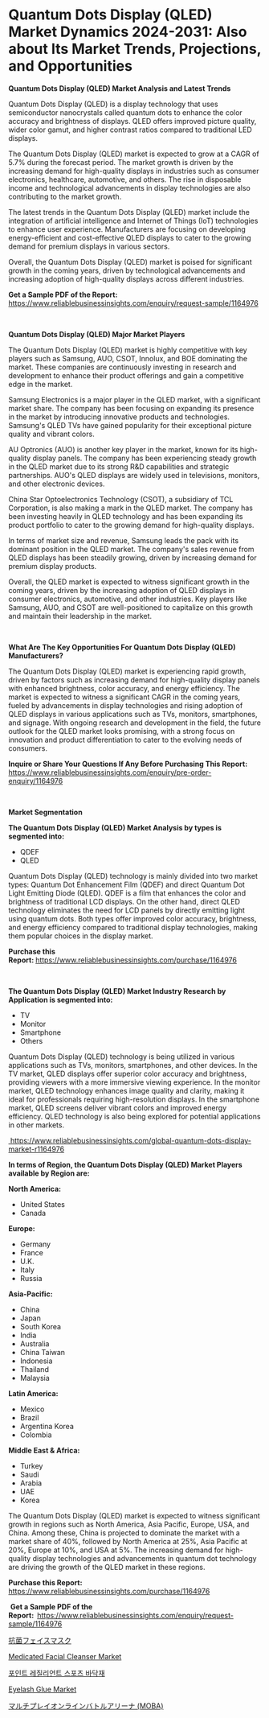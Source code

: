 <p><h1>Quantum Dots Display (QLED) Market Dynamics 2024-2031: Also about Its Market Trends, Projections, and Opportunities</h1></p><p><strong>Quantum Dots Display (QLED) Market Analysis and Latest Trends</strong></p>
<p><p>Quantum Dots Display (QLED) is a display technology that uses semiconductor nanocrystals called quantum dots to enhance the color accuracy and brightness of displays. QLED offers improved picture quality, wider color gamut, and higher contrast ratios compared to traditional LED displays.</p><p>The Quantum Dots Display (QLED) market is expected to grow at a CAGR of 5.7% during the forecast period. The market growth is driven by the increasing demand for high-quality displays in industries such as consumer electronics, healthcare, automotive, and others. The rise in disposable income and technological advancements in display technologies are also contributing to the market growth.</p><p>The latest trends in the Quantum Dots Display (QLED) market include the integration of artificial intelligence and Internet of Things (IoT) technologies to enhance user experience. Manufacturers are focusing on developing energy-efficient and cost-effective QLED displays to cater to the growing demand for premium displays in various sectors.</p><p>Overall, the Quantum Dots Display (QLED) market is poised for significant growth in the coming years, driven by technological advancements and increasing adoption of high-quality displays across different industries.</p></p>
<p><strong>Get a Sample PDF of the Report:&nbsp;</strong> <a href="https://www.reliablebusinessinsights.com/enquiry/request-sample/1164976">https://www.reliablebusinessinsights.com/enquiry/request-sample/1164976</a></p>
<p>&nbsp;</p>
<p><strong>Quantum Dots Display (QLED) Major Market Players</strong></p>
<p><p>The Quantum Dots Display (QLED) market is highly competitive with key players such as Samsung, AUO, CSOT, Innolux, and BOE dominating the market. These companies are continuously investing in research and development to enhance their product offerings and gain a competitive edge in the market.</p><p>Samsung Electronics is a major player in the QLED market, with a significant market share. The company has been focusing on expanding its presence in the market by introducing innovative products and technologies. Samsung's QLED TVs have gained popularity for their exceptional picture quality and vibrant colors.</p><p>AU Optronics (AUO) is another key player in the market, known for its high-quality display panels. The company has been experiencing steady growth in the QLED market due to its strong R&D capabilities and strategic partnerships. AUO's QLED displays are widely used in televisions, monitors, and other electronic devices.</p><p>China Star Optoelectronics Technology (CSOT), a subsidiary of TCL Corporation, is also making a mark in the QLED market. The company has been investing heavily in QLED technology and has been expanding its product portfolio to cater to the growing demand for high-quality displays.</p><p>In terms of market size and revenue, Samsung leads the pack with its dominant position in the QLED market. The company's sales revenue from QLED displays has been steadily growing, driven by increasing demand for premium display products.</p><p>Overall, the QLED market is expected to witness significant growth in the coming years, driven by the increasing adoption of QLED displays in consumer electronics, automotive, and other industries. Key players like Samsung, AUO, and CSOT are well-positioned to capitalize on this growth and maintain their leadership in the market.</p></p>
<p>&nbsp;</p>
<p><strong>What Are The Key Opportunities For Quantum Dots Display (QLED) Manufacturers?</strong></p>
<p><p>The Quantum Dots Display (QLED) market is experiencing rapid growth, driven by factors such as increasing demand for high-quality display panels with enhanced brightness, color accuracy, and energy efficiency. The market is expected to witness a significant CAGR in the coming years, fueled by advancements in display technologies and rising adoption of QLED displays in various applications such as TVs, monitors, smartphones, and signage. With ongoing research and development in the field, the future outlook for the QLED market looks promising, with a strong focus on innovation and product differentiation to cater to the evolving needs of consumers.</p></p>
<p><strong>Inquire or Share Your Questions If Any Before Purchasing This Report:</strong> <a href="https://www.reliablebusinessinsights.com/enquiry/pre-order-enquiry/1164976">https://www.reliablebusinessinsights.com/enquiry/pre-order-enquiry/1164976</a></p>
<p>&nbsp;</p>
<p><strong>Market Segmentation</strong></p>
<p><strong>The Quantum Dots Display (QLED) Market Analysis by types is segmented into:</strong></p>
<p><ul><li>QDEF</li><li>QLED</li></ul></p>
<p><p>Quantum Dots Display (QLED) technology is mainly divided into two market types: Quantum Dot Enhancement Film (QDEF) and direct Quantum Dot Light Emitting Diode (QLED). QDEF is a film that enhances the color and brightness of traditional LCD displays. On the other hand, direct QLED technology eliminates the need for LCD panels by directly emitting light using quantum dots. Both types offer improved color accuracy, brightness, and energy efficiency compared to traditional display technologies, making them popular choices in the display market.</p></p>
<p><strong>Purchase this Report:&nbsp;</strong><a href="https://www.reliablebusinessinsights.com/purchase/1164976">https://www.reliablebusinessinsights.com/purchase/1164976</a></p>
<p>&nbsp;</p>
<p><strong>The Quantum Dots Display (QLED) Market Industry Research by Application is segmented into:</strong></p>
<p><ul><li>TV</li><li>Monitor</li><li>Smartphone</li><li>Others</li></ul></p>
<p><p>Quantum Dots Display (QLED) technology is being utilized in various applications such as TVs, monitors, smartphones, and other devices. In the TV market, QLED displays offer superior color accuracy and brightness, providing viewers with a more immersive viewing experience. In the monitor market, QLED technology enhances image quality and clarity, making it ideal for professionals requiring high-resolution displays. In the smartphone market, QLED screens deliver vibrant colors and improved energy efficiency. QLED technology is also being explored for potential applications in other markets.</p></p>
<p><a href="https://www.reliablebusinessinsights.com/global-quantum-dots-display-market-r1164976">&nbsp;https://www.reliablebusinessinsights.com/global-quantum-dots-display-market-r1164976</a></p>
<p><strong>In terms of Region, the Quantum Dots Display (QLED) Market Players available by Region are:</strong></p>
<p>
    <p> <strong> North America: </strong>
        <ul>
            <li>United States</li>
            <li>Canada</li>
        </ul>
        </p> 
    <p> <strong> Europe: </strong>
        <ul>
            <li>Germany</li>
            <li>France</li>
            <li>U.K.</li>
            <li>Italy</li>
            <li>Russia</li>
        </ul>
        </p> 
    <p> <strong> Asia-Pacific: </strong>
        <ul>
            <li>China</li>
            <li>Japan</li>
            <li>South Korea</li>
            <li>India</li>
            <li>Australia</li>
            <li>China Taiwan</li>
            <li>Indonesia</li>
            <li>Thailand</li>
            <li>Malaysia</li>
        </ul>
        </p> 
    <p> <strong> Latin America: </strong>
        <ul>
            <li>Mexico</li>
            <li>Brazil</li>
            <li>Argentina Korea</li>
            <li>Colombia</li>
        </ul>
        </p> 
    <p> <strong> Middle East & Africa: </strong>
        <ul>
            <li>Turkey</li>
            <li>Saudi</li>
            <li>Arabia</li>
            <li>UAE</li>
            <li>Korea</li>
        </ul>
    </p>
    </p>
<p><p>The Quantum Dots Display (QLED) market is expected to witness significant growth in regions such as North America, Asia Pacific, Europe, USA, and China. Among these, China is projected to dominate the market with a market share of 40%, followed by North America at 25%, Asia Pacific at 20%, Europe at 10%, and USA at 5%. The increasing demand for high-quality display technologies and advancements in quantum dot technology are driving the growth of the QLED market in these regions.</p></p>
<p><strong>Purchase this Report: </strong><a href="https://www.reliablebusinessinsights.com/purchase/1164976">https://www.reliablebusinessinsights.com/purchase/1164976</a></p>
<p>&nbsp;<strong>Get a Sample PDF of the Report:&nbsp;&nbsp;</strong><a href="https://www.reliablebusinessinsights.com/enquiry/request-sample/1164976">https://www.reliablebusinessinsights.com/enquiry/request-sample/1164976</a></p>
<p><strong></strong></p>
<p><p><a href="https://github.com/DayanaRunolfsdottir/Market-Research-Report-List-1/blob/main/8377139145044.md">抗菌フェイスマスク</a></p><p><a href="https://github.com/flwellarose/Market-Research-Report-List-1/blob/main/medicated-facial-cleanser-market.md">Medicated Facial Cleanser Market</a></p><p><a href="https://github.com/nicholasellison0076890/Market-Research-Report-List-1/blob/main/4967196153065.md">포인트 레질리언트 스포츠 바닥재</a></p><p><a href="https://github.com/kmtkihkn89/Market-Research-Report-List-1/blob/main/eyelash-glue-market.md">Eyelash Glue Market</a></p><p><a href="https://medium.com/@thchukest8q/%E3%83%9E%E3%83%AB%E3%83%81%E3%83%97%E3%83%AC%E3%82%A4%E3%83%A4%E3%83%BC%E3%82%AA%E3%83%B3%E3%83%A9%E3%82%A4%E3%83%B3%E3%83%90%E3%83%88%E3%83%AB%E3%82%A2%E3%83%AA%E3%83%BC%E3%83%8A-moba-%E5%B8%82%E5%A0%B4%E3%81%AB%E6%B7%B1%E3%81%8F%E5%85%A5%E3%82%8A%E8%BE%BC%E3%82%80-%E3%83%88%E3%83%AC%E3%83%B3%E3%83%89-%E5%B8%82%E5%A0%B4%E3%82%BB%E3%82%B0%E3%83%A1%E3%83%B3%E3%83%86%E3%83%BC%E3%82%B7%E3%83%A7%E3%83%B3-%E7%AB%B6%E4%BA%89%E5%88%86%E6%9E%90-92ac859120aa">マルチプレイオンラインバトルアリーナ (MOBA)</a></p></p>